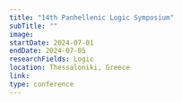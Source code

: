 ```yaml
---
title: "14th Panhellenic Logic Symposium"
subTitle: ""
image:
startDate: 2024-07-01
endDate: 2024-07-05
researchFields: Logic
location: Thessaloniki, Greece
link: 
type: conference
---
```

